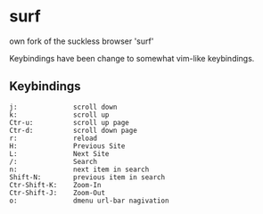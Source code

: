 # surf

own fork of the suckless browser 'surf'

Keybindings have been change to somewhat vim-like keybindings.

## Keybindings

```
j:              scroll down
k:              scroll up
Ctr-u:          scroll up page
Ctr-d:          scroll down page
r:              reload
H:              Previous Site
L:              Next Site
/:              Search
n:              next item in search
Shift-N:        previous item in search
Ctr-Shift-K:    Zoom-In
Ctr-Shift-J:    Zoom-Out
o:              dmenu url-bar nagivation
```

